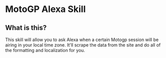 # MotoGP Alexa Skill

## What is this?
This skill will allow you to ask Alexa when a certain Motogp session will be airing in your local time zone. It'll scrape the data from the site and do all of the formatting and localization for you. 

